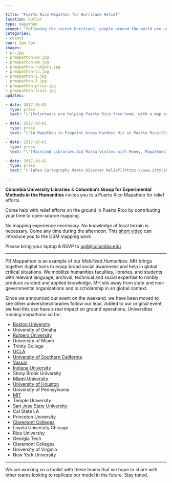 ```yaml
---

title: "Puerto Rico Mapathon for Hurricane Relief"
location: butler
type: mapathon
prompt: "Following the recent hurricane, people around the world are using the [OpenStreetMap](http://tasks.hotosm.org) platform to give their time to hurricane relief efforts. The Red Cross in Puerto Rico has requested two tasks we can help with for their relief efforts. During the mapathon, we will teach people how to help with these efforts through mapping, and we will map together."
categories:
- events
hour: 2pm-5pm
images:
- pr.jpg
- prmapathon-uo.jpg
- prmapathon-um.jpg
- prmapathon-rutgers.jpg
- prmapathon-tc.jpg
- prmapathon-1.jpg
- prmapathon-2.jpg
- prmapathon-price.jpg
- prmapathon-final.jpg
updates:

- date: 2017-10-01
  type: press
  text: "\"[Volunteers are helping Puerto Rico from home, with a map anyone can edit](http://www.pbs.org/newshour/rundown/volunteers-helping-puerto-rico-home-map-anyone-can-edit/),\" *PBS NewsHour*."

- date: 2017-10-01
  type: press
  text: "\"[A Mapathon to Pinpoint Areas Hardest Hit in Puerto Rico](https://www.nytimes.com/2017/10/02/nyregion/maps-puerto-rico-hurricane-maria.html),\" *New York Times*."

- date: 2017-10-01
  type: press
  text: "\"[Mainland Libraries Aid Maria Victims with Money, Mapathons](http://lj.libraryjournal.com/2017/10/academic-libraries/mainland-libraries-aid-maria-victims-money-mapathons/),\" *Library Journal*."

- date: 2017-10-01
  type: press
  text: "\"[When Cartography Meets Disaster Relief](https://www.citylab.com/environment/2017/10/how-open-source-mapping-helps-hurricane-recovery/542565/),\" *CityLab*."

---
```


**Columbia University Libraries** & **Columbia’s Group for Experimental Methods in the Humanities** invites you to a Puerto Rico Mapathon for relief efforts.

Come help with relief efforts on the ground in Puerto Rico by contributing your time to open-source mapping.

No mapping experience necessary. No knowledge of local terrain is necessary.
Come any time during the afternoon. This [short video](https://mapgive.state.gov/learn-to-map/) can introduce you to the OSM mapping work

Please bring your laptop & RSVP to agil@columbia.edu

---
PR Mappathon is an example of our *Mobilized Humanities*. MH brings together digital tools to equip broad social awareness and help in global critical situations. We mobilize humanities faculties, libraries, and students with relevant language, archival, technical and social expertise to nimbly produce curated and applied knowledge. MH sits away from state and non-governmental organizations and is scholarship in an global context.

Since we announced our event on the weekend, we have been moved to see other universities/libraries follow our lead. Added to our original event, we feel this can have a real impact on ground operations. Universities running mapathons so far:

- [Boston University](http://www.bu.edu/disc/2017/09/26/disaster-relief-mapathon/)
- University of Omaha
- [Rutgers University](https://www.njtvonline.org/news/video/rutgers-map-thon-aids-relief-efforts-puerto-rico/)
- University of Miami
- Trinity College
- [UCLA](https://drive.google.com/file/d/0BxkhtDgbwP_XWXBUeVRGekI1RVE/view)
- [University of Southern California](https://libraries.usc.edu/events/map-thon-puerto-rico)
- [Vassar](http://pages.vassar.edu/library/2017/10/map-a-thon-for-puerto-rico-hurricane-relief/)
- [Indiana University](https://libraries.indiana.edu/emergency-humanitarian-mapping-workshop)
- Stony Brook University
- [Miami University](https://www.flickr.com/photos/darcusb/sets/72157688965495486/with/37414419341/)
- [University of Houston](https://www.facebook.com/events/682654438600333)
- University of Pennsylvania
- [MIT](http://news.mit.edu/2017/mapathon-directing-humanitarian-aid-to-puerto-rico-1016)
- Temple University
- [San Jose State University](https://www.facebook.com/events/1961484704064767)
- Cal State LA
- Princeton University
- [Claremont Colleges](http://claremont.libcal.com/event/3652609?hs=a)
- Loyola University Chicago
- Rice University
- Georgia Tech
- Claremont Colleges
- University of Virginia
- New York University

---

We are working on a toolkit with these teams that we hope to share with other teams looking to replicate our model in the future. Stay tuned. 

